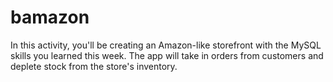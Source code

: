 # bamazon

In this activity, you'll be creating an Amazon-like storefront with the MySQL skills you learned this week. The app will take in orders from customers and deplete stock from the store's inventory.
